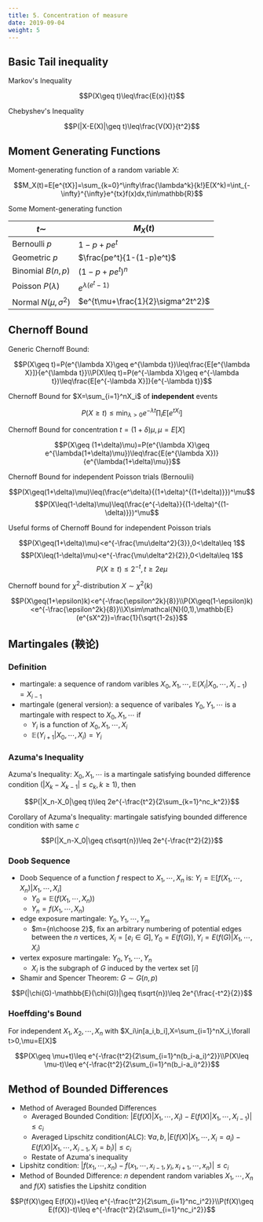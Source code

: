 ```yaml
---
title: 5. Concentration of measure
date: 2019-09-04
weight: 5
---
```


## Basic Tail inequality

Markov's Inequality

$$P(X\geq t)\leq\frac{E(x)}{t}$$

Chebyshev's Inequality

$$P(|X-E(X)|\geq t)\leq\frac{V(X)}{t^2}$$

## Moment Generating Functions

Moment-generating function of a random variable $X$:

$$M_X(t)=E[e^{tX}]=\sum_{k=0}^\infty\frac{\lambda^k}{k!}E(X^k)=\int_{-\infty}^{\infty}e^{tx}f(x)dx,t\in\mathbb{R}$$

Some Moment-generating function

| $t\sim$                  | $M_X(t)$                          |
| ------------------------ | --------------------------------- |
| Bernoulli $p$            | $1-p+pe^t$                        |
| Geometric $p$            | $\frac{pe^t}{1-(1-p)e^t}$         |
| Binomial $B(n,p)$        | $(1-p+pe^t)^n$                    |
| Poisson $P(\lambda)$     | $e^{\lambda(e^t-1)}$              |
| Normal $N(\mu,\sigma^2)$ | $e^{t\mu+\frac{1}{2}\sigma^2t^2}$ |

## Chernoff Bound

Generic Chernoff Bound:

$$P(X\geq t)=P(e^{\lambda X}\geq e^{\lambda t})\leq\frac{E[e^{\lambda X}]}{e^{\lambda t}}\\P(X\leq t)=P(e^{-\lambda X}\geq e^{-\lambda t})\leq\frac{E[e^{-\lambda X}]}{e^{-\lambda t}}$$

Chernoff Bound for $X=\sum_{i=1}^nX_i$ of **independent** events

$$P(X\geq t)\leq \min_{\lambda>0}e^{-\lambda t}\prod_i E[e^{tX_i}]$$

Chernoff Bound for concentration $t=(1+\delta)\mu,\mu=E[X]$

$$P(X\geq (1+\delta)\mu)=P(e^{\lambda X}\geq e^{\lambda(1+\delta)\mu})\leq\frac{E(e^{\lambda X})}{e^{\lambda(1+\delta)\mu}}$$

Chernoff Bound for independent Poisson trials (Bernoulii)

$$P(X\geq(1+\delta)\mu)\leq(\frac{e^\delta}{(1+\delta)^{(1+\delta)}})^\mu$$
$$P(X\leq(1-\delta)\mu)\leq(\frac{e^{-\delta}}{(1-\delta)^{(1-\delta)}})^\mu$$

Useful forms of Chernoff Bound for independent Poisson trials

$$P(X\geq(1+\delta)\mu)<e^{-\frac{\mu\delta^2}{3}},0<\delta\leq 1$$
$$P(X\leq(1-\delta)\mu)<e^{-\frac{\mu\delta^2}{2}},0<\delta\leq 1$$
$$P(X\geq t)\leq 2^{-t},t\geq 2e\mu$$

Chernoff bound for $\chi^2$-distribution $X\sim\chi^2(k)$

$$P(X\geq(1+\epsilon)k)<e^{-\frac{\epsilon^2k}{8}}\\P(X\geq(1-\epsilon)k)<e^{-\frac{\epsilon^2k}{8}}\\X\sim\mathcal{N}(0,1),\mathbb{E}(e^{sX^2})=\frac{1}{\sqrt{1-2s}}$$

## Martingales (鞅论)

### Definition

* martingale: a sequence of random varibles $X_0,X_1,\cdots,\mathbb{E}(X_i|X_0,\cdots,X_{i-1})=X_{i-1}$
* martingale (general version): a sequence of varibales $Y_0,Y_1,\cdots$ is a martingale with respect to $X_0,X_1,\cdots$ if
  * $Y_i$ is a function of $X_0,X_1,\cdots,X_i$
  * $\mathbb{E}(Y_{i+1}|X_0,\cdots,X_i)=Y_i$

### Azuma's Inequality

Azuma's Inequality: $X_0,X_1,\cdots$ is a martingale satisfying bounded difference condition ($|X_k-X_{k-1}|\leq c_k,k\geq 1$), then 

$$P(|X_n-X_0|\geq t)\leq 2e^{-\frac{t^2}{2\sum_{k=1}^nc_k^2}}$$

Corollary of Azuma's Inequality: martingale satisfying bounded difference condition with same $c$

$$P(|X_n-X_0|\geq ct\sqrt{n})\leq 2e^{-\frac{t^2}{2}}$$

### Doob Sequence

* Doob Sequence of a function $f$ respect to $X_1,\cdots,X_n$ is: $Y_i=\mathbb{E}[f(X_1,\cdots,X_n)|X_1,\cdots,X_i]$
  * $Y_0=\mathbb{E}(f(X_1,\cdots,X_n))$
  * $Y_n=f(X_1,\cdots,X_n)$
* edge exposure martingale: $Y_0,Y_1,\cdots,Y_m$
  * $m={n\choose 2}$, fix an arbitrary numbering of potential edges between the $n$ vertices, $X_i=[e_i\in G],Y_0=E(f(G)),Y_i=E(f(G)|X_1,\cdots,X_i)$
* vertex exposure martingale: $Y_0,Y_1,\cdots,Y_n$
  * $X_i$ is the subgraph of $G$ induced by the vertex set $[i]$
* Shamir and Spencer Theorem: $G\sim G(n,p)$

$$P(|\chi(G)-\mathbb{E}(\chi(G))|\geq t\sqrt{n})\leq 2e^{\frac{-t^2}{2}}$$

### Hoeffding's Bound

For independent $X_1,X_2,\cdots,X_n$ with $X_i\in[a_i,b_i],X=\sum_{i=1}^nX_i,\forall t>0,\mu=E[X]$

$$P(X\geq \mu+t)\leq e^{-\frac{t^2}{2\sum_{i=1}^n(b_i-a_i)^2}}\\P(X\leq \mu-t)\leq e^{-\frac{t^2}{2\sum_{i=1}^n(b_i-a_i)^2}}$$

## Method of Bounded Differences

* Method of Averaged Bounded Differences
  * Averaged Bounded Condition: $|E(f(X)|X_1,\cdots,X_i)-E(f(X)|X_1,\cdots,X_{i-1})|\leq c_i$
  * Averaged Lipschitz condition(ALC): $\forall a,b, |E(f(X)|X_1,\cdots,X_i=a_i)-E(f(X)|X_1,\cdots,X_{i-1},X_i=b_i)|\leq c_i$
  * Restate of Azuma's inequality
* Lipshitz condition: $|f(x_1,\cdots,x_n)-f(x_1,\cdots,x_{i-1},y_i,x_{i+1},\cdots,x_n)|\leq c_i$
* Method of Bounded Difference: $n$ dependent random variables $X_1,\cdots,X_n$ and $f(X)$ satisfies the Lipshitz condition

$$P(f(X)\geq E(f(X))+t)\leq e^{-\frac{t^2}{2\sum_{i=1}^nc_i^2}}\\P(f(X)\geq E(f(X))-t)\leq e^{-\frac{t^2}{2\sum_{i=1}^nc_i^2}}$$
